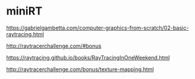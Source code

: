# miniRT

https://gabrielgambetta.com/computer-graphics-from-scratch/02-basic-raytracing.html

http://raytracerchallenge.com/#bonus

https://raytracing.github.io/books/RayTracingInOneWeekend.html

http://raytracerchallenge.com/bonus/texture-mapping.html
